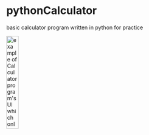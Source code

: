 # pythonCalculator
basic calculator program written in python for practice

<img src="https://i.imgur.com/fEuHwOW.png" title="example of Calculator program's UI which only features a dark theme" width=25%/>
